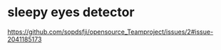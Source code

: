 # sleepy eyes detector

https://github.com/sopdsfji/opensource_Teamproject/issues/2#issue-2041185173
